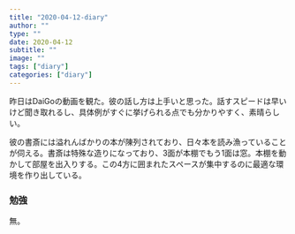 ```yaml
---
title: "2020-04-12-diary"
author: ""
type: ""
date: 2020-04-12
subtitle: ""
image: ""
tags: ["diary"]
categories: ["diary"]
---
```

<!--more-->
昨日はDaiGoの動画を観た。彼の話し方は上手いと思った。話すスピードは早いけど聞き取れるし、具体例がすぐに挙げられる点でも分かりやすく、素晴らしい。

彼の書斎には溢れんばかりの本が陳列されており、日々本を読み漁っていることが伺える。書斎は特殊な造りになっており、3面が本棚でもう1面は窓。本棚を動かして部屋を出入りする。この4方に囲まれたスペースが集中するのに最適な環境を作り出している。

### 勉強
無。

